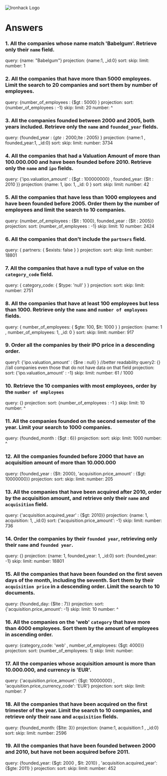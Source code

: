 ![Ironhack Logo](https://i.imgur.com/1QgrNNw.png)

# Answers

### 1. All the companies whose name match 'Babelgum'. Retrieve only their `name` field.

query: {name: "Babelgum"}
projection: {name:1, \_id:0}
sort:
skip:
limit:
number: 1

### 2. All the companies that have more than 5000 employees. Limit the search to 20 companies and sort them by **number of employees**.

query: {number_of_employees : {$gt : 5000} }
projection:
sort: {number_of_employees : -1}
skip:
limit: 20
number: ^

### 3. All the companies founded between 2000 and 2005, both years included. Retrieve only the `name` and `founded_year` fields.

query: {founded_year : {$gte : 2000 ,$lte : 2005} }
projection: {name:1 , founded_year:1, \_id:0}
sort:
skip:
limit:
number: 3734

### 4. All the companies that had a Valuation Amount of more than 100.000.000 and have been founded before 2010. Retrieve only the `name` and `ipo` fields.

query: {'ipo.valuation_amount' : {$gt : 100000000} , founded_year: {$lt : 2010 }}
projection: {name: 1, ipo: 1, \_id: 0 }
sort:
skip:
limit:
number: 42

### 5. All the companies that have less than 1000 employees and have been founded before 2005. Order them by the number of employees and limit the search to 10 companies.

query: {number_of_employees : {$lt : 1000}, founded_year : {$lt : 2005}}
projection:
sort: {number_of_employees : -1}
skip:
limit: 10
number: 2424

### 6. All the companies that don't include the `partners` field.

query: { partners: { $exists: false } }
projection:
sort:
skip:
limit:
number: 18801

### 7. All the companies that have a null type of value on the `category_code` field.

query: { category_code: { $type: 'null' } }
projection:
sort:
skip:
limit:
number: 2751

### 8. All the companies that have at least 100 employees but less than 1000. Retrieve only the `name` and `number of employees` fields.

query: { number_of_employees: { $gte: 100, $lt: 1000 } }
projection: {name: 1 , number_of_employees: 1, \_id: 0 }
sort:
skip:
limit:
number: 917

### 9. Order all the companies by their IPO price in a descending order.

query1: {'ipo.valuation_amount' : {$ne : null} } //better readability
query2: {} //all companies even those that do not have data on that field
projection:
sort: {'ipo.valuation_amount' : -1}
skip:
limit:
number: 61 / 1000

### 10. Retrieve the 10 companies with most employees, order by the `number of employees`

query: {}
projection:
sort: {number_of_employees : -1 }
skip:
limit: 10
number: ^

### 11. All the companies founded on the second semester of the year. Limit your search to 1000 companies.

query: {founded_month : {$gt : 6}}
projection:
sort:
skip:
limit: 1000
number: ^

### 12. All the companies founded before 2000 that have an acquisition amount of more than 10.000.000

query: {founded_year : {$lt: 2000}, 'acquisition.price_amount' : {$gt: 10000000}}
projection:
sort:
skip:
limit:
number: 205

### 13. All the companies that have been acquired after 2010, order by the acquisition amount, and retrieve only their `name` and `acquisition` field.

query: {'acquisition.acquired_year' : {$gt: 2010}}
projection: {name: 1, acquisition: 1, \_id:0}
sort: {'acquisition.price_amount': -1}
skip:
limit:
number: 736

### 14. Order the companies by their `founded year`, retrieving only their `name` and `founded year`.

query: {}
projection: {name: 1, founded_year: 1, \_id:0}
sort: {founded_year: -1}
skip:
limit:
number: 18801

### 15. All the companies that have been founded on the first seven days of the month, including the seventh. Sort them by their `acquisition price` in a descending order. Limit the search to 10 documents.

query: {founded_day: {$lte : 7}}
projection:
sort: {'acquisition.price_amount': -1}
skip:
limit: 10
number: ^

### 16. All the companies on the 'web' `category` that have more than 4000 employees. Sort them by the amount of employees in ascending order.

query: {category_code: 'web' , number_of_employees: {$gt: 4000}}
projection:
sort: {number_of_employees: 1}
skip:
limit:
number:

### 17. All the companies whose acquisition amount is more than 10.000.000, and currency is 'EUR'.

query: {'acquisition.price_amount': {$gt: 10000000} , 'acquisition.price_currency_code': 'EUR'}
projection:
sort:
skip:
limit:
number: 7

### 18. All the companies that have been acquired on the first trimester of the year. Limit the search to 10 companies, and retrieve only their `name` and `acquisition` fields.

query: {founded_month: {$lte: 3}}
projection: {name:1, acquisition:1 , \_id:0}
sort:
skip:
limit:
number: 2596

### 19. All the companies that have been founded between 2000 and 2010, but have not been acquired before 2011.

query: {founded_year: {$gt: 2000 , $lt: 2010} , 'acquisition.acquired_year': {$gte: 2011} }
projection:
sort:
skip:
limit:
number: 452
